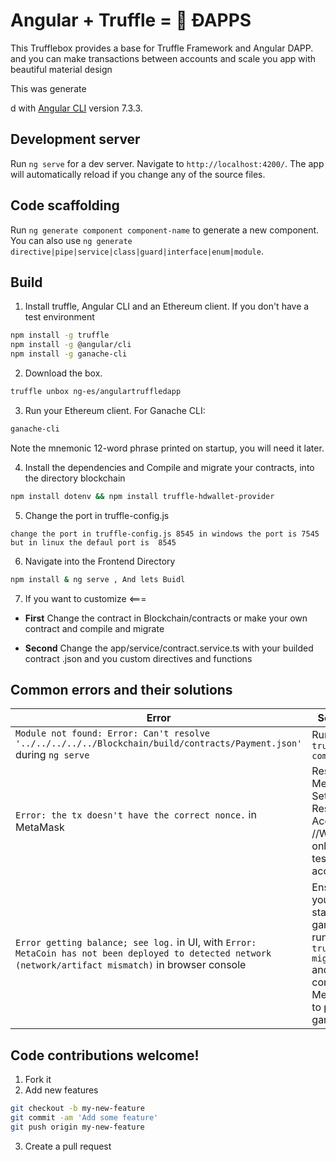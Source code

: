 #  Angular + Truffle = 💓 ÐAPPS
This  Trufflebox provides a base for Truffle Framework and Angular DAPP. and you can make transactions between accounts and scale you app with beautiful material design 


This  was generate

d with [Angular CLI](https://github.com/angular/angular-cli) version 7.3.3.

## Development server

Run `ng serve` for a dev server. Navigate to `http://localhost:4200/`. The app will automatically reload if you change any of the source files.

## Code scaffolding

Run `ng generate component component-name` to generate a new component. You can also use `ng generate directive|pipe|service|class|guard|interface|enum|module`.

## Build

1. Install truffle, Angular CLI and an Ethereum client. If you don't have a test environment 
  ```bash
  npm install -g truffle
  npm install -g @angular/cli
  npm install -g ganache-cli
  ```

2. Download the box.
  ```bash
  truffle unbox ng-es/angulartruffledapp
  ```

3. Run your Ethereum client. For Ganache CLI:
  ```bash
  ganache-cli
  ```
Note the mnemonic 12-word phrase printed on startup, you will need it later.

4. Install the dependencies and Compile and migrate your contracts, into the directory blockchain
  ```bash
  npm install dotenv && npm install truffle-hdwallet-provider
  ```
5. Change the port  in truffle-config.js
 ```
 change the port in truffle-config.js 8545 in windows the port is 7545 but in linux the defaul port is  8545
  ```
6. Navigate into the Frontend Directory 
  ```bash
  npm install & ng serve , And lets Buidl 
  ```
7. If you want to customize <===

+ __First__
Change the contract in Blockchain/contracts or make your own contract and compile and migrate

+ __Second__
Change the app/service/contract.service.ts with your builded contract .json and you custom directives and functions


## __Common errors and their solutions__

| Error | Solution |
|-------|----------|
| `Module not found: Error: Can't resolve '../../../../../Blockchain/build/contracts/Payment.json'` during `ng serve` | Run `truffle compile` |
| `Error: the tx doesn't have the correct nonce.` in MetaMask | Reset MetaMask: Settings -> Reset Account //Warning only with test accounts |
| `Error getting balance; see log.` in UI, with `Error: MetaCoin has not been deployed to detected network (network/artifact mismatch)` in browser console | Ensure you have started ganache, run `truffle migrate` and configured MetaMask to point to ganache | `Error: i cannot see my account or balance` Ensure you are logged in metamask and refresh | If you have a custom rcp in ganache you can change the dir in `src/app/contract/contract.service.ts line21 with your dir `| `Error: [ethjs-rpc] rpc error with payload` in Metamask | You may need update Ganache and restart metamask because some old vesions give 0 gas and the transaction is mark as  underpriced |


## Code contributions welcome!

1. Fork it
2. Add new features

```bash
git checkout -b my-new-feature
git commit -am 'Add some feature'
git push origin my-new-feature
```

3. Create a pull request
